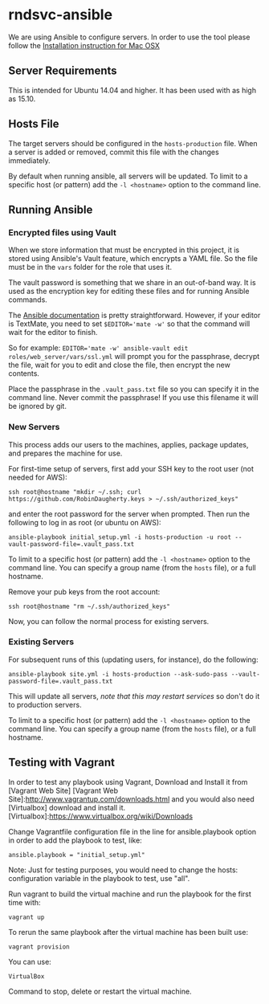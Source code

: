 # rndsvc-ansible

We are using Ansible to configure servers.
In order to use the tool please follow the [Installation instruction for Mac OSX]

[Installation instruction for Mac OSX]:http://docs.ansible.com/intro_installation.html#latest-releases-via-homebrew-mac-osx/

## Server Requirements

This is intended for Ubuntu 14.04 and higher. It has been used with as high as 15.10.

## Hosts File

The target servers should be configured in the `hosts-production` file.
When a server is added or removed, commit this file with the changes immediately.

By default when running ansible, all servers will be updated.
To limit to a specific host (or pattern) add the `-l <hostname>` option to the command line.

## Running Ansible

### Encrypted files using Vault

When we store information that must be encrypted in this project, it is stored using Ansible's Vault feature, which encrypts a YAML file. So the file must be in the `vars` folder for the role that uses it.

The vault password is something that we share in an out-of-band way. It is used as the encryption key for editing these files and for running Ansible commands.

The [Ansible documentation](http://docs.ansible.com/playbooks_vault.html#creating-encrypted-files) is pretty straightforward. However, if your editor is TextMate, you need to set `$EDITOR='mate -w'` so that the command will wait for the editor to finish.

So for example: `EDITOR='mate -w' ansible-vault edit roles/web_server/vars/ssl.yml` will prompt you for the passphrase, decrypt the file, wait for you to edit and close the file, then encrypt the new contents.

Place the passphrase in the `.vault_pass.txt` file so you can specify it in the command line.
Never commit the passphrase! If you use this filename it will be ignored by git.


### New Servers

This process adds our users to the machines, applies, package updates, and prepares the machine for use.

For first-time setup of servers, first add your SSH key to the root user (not needed for AWS):

    ssh root@hostname "mkdir ~/.ssh; curl https://github.com/RobinDaugherty.keys > ~/.ssh/authorized_keys"

and enter the root password for the server when prompted. Then run the following to log in as root (or ubuntu on AWS):

    ansible-playbook initial_setup.yml -i hosts-production -u root --vault-password-file=.vault_pass.txt

To limit to a specific host (or pattern) add the `-l <hostname>` option to the command line.
You can specify a group name (from the `hosts` file), or a full hostname.

Remove your pub keys from the root account:

    ssh root@hostname "rm ~/.ssh/authorized_keys"

Now, you can follow the normal process for existing servers.

### Existing Servers

For subsequent runs of this (updating users, for instance), do the following:

    ansible-playbook site.yml -i hosts-production --ask-sudo-pass --vault-password-file=.vault_pass.txt

This will update all servers, *note that this may restart services* so don't do it to production servers.

To limit to a specific host (or pattern) add the `-l <hostname>` option to the command line.
You can specify a group name (from the `hosts` file), or a full hostname.

## Testing with Vagrant

In order to test any playbook using Vagrant, Download and Install it from [Vagrant Web Site]
[Vagrant Web Site]:http://www.vagrantup.com/downloads.html
and you would also need [Virtualbox] download and install it.
[Virtualbox]:https://www.virtualbox.org/wiki/Downloads

Change Vagrantfile configuration file in the line for ansible.playbook option in order to add the playbook to test, like:

    ansible.playbook = "initial_setup.yml"

Note: Just for testing purposes, you would need to change the hosts: configuration variable in the playbook to test, use "all".

Run vagrant to build the virtual machine and run the playbook for the first time with:

    vagrant up

To rerun the same playbook after the virtual machine has been built use:

    vagrant provision

You can use:

    VirtualBox

Command to stop, delete or restart the virtual machine.
